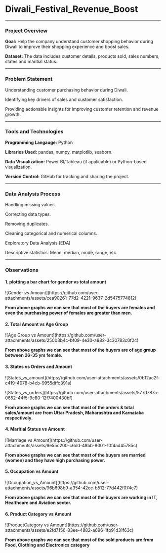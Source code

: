 # Diwali_Festival_Revenue_Boost
<hr>
<h3>Project Overview</h3>
<p><b>Goal:</b> Help the company understand customer shopping behavior during Diwali to improve their shopping experience and boost sales.</p>
<p><b>Dataset:</b> The data includes customer details, products sold, sales numbers, states and maritial status.</p>
<hr>
<h3>Problem Statement</h3>
<p>Understanding customer purchasing behavior during Diwali.</p>
<p>Identifying key drivers of sales and customer satisfaction.</p>
<p>Providing actionable insights for improving customer retention and revenue growth.</p>
<hr>
<h3>Tools and Technologies</h3>
<p><b>Programming Langauge:</b> Python</p>
<p><b>Libraries Used:</b> pandas, numpy, matplotlib, seaborn. </p>
<p><b>Data Visualization:</b> Power BI/Tableau (if applicable) or Python-based visualization.</p>
<p><b>Version Control:</b> GitHub for tracking and sharing the project.</p>
<hr>
<h3>Data Analysis Process</h3>
<p>Handling missing values.</p>
<p>Correcting data types.</p>
<p>Removing duplicates.</p>
<p>Cleaning categorical and numerical columns.</p>
<p>Exploratory Data Analysis (EDA)<p>
<p>Descriptive statistics: Mean, median, mode, range, etc.</p>
<hr>
<h3>Observations</h3>
<h4>1. plotting a bar chart for gender vs total amount </h4>
![Gender vs Amount](https://github.com/user-attachments/assets/cea90261-77d2-4221-9637-2d5475774812)
<p><b>From above graphs we can see that most of the buyers are females and even the purchasing power of females are greater than men.</b></p>
<h4>2. Total Amount vs Age Group</h4>
![Age Group vs Amount](https://github.com/user-attachments/assets/25003b4c-bf09-4e30-a882-3c30783c0f24)
<p><b>From above graphs we can see that most of the buyers are of age group between 26-35 yrs female.</b></p>
<h4>3. States vs Orders and Amount</h4>
![States_vs_amount](https://github.com/user-attachments/assets/0b12ac2f-c419-4078-b4cb-9955dffc391a)
<p></p>
![States_vs_orders](https://github.com/user-attachments/assets/577d787a-0652-44f5-9c80-12f7400430bf)
<p><b>From above graphs we can see that most of the orders & total sales/amount are from Uttar Pradesh, Maharashtra and Karnataka respectively.</b></p>
<h4>4. Maritial Status vs Amount</h4>
![Marriage vs Amount](https://github.com/user-attachments/assets/8e55c200-c6dd-48bb-8001-10f4ad45785c)
<p><b>From above graphs we can see that most of the buyers are married (women) and they have high purchasing power.</b></p>
<h4>5. Occupation vs Amount</h4>
![Occupation_vs_Amount](https://github.com/user-attachments/assets/96b898b9-a354-42ec-b512-77d442f074c7)
<p><b>From above graphs we can see that most of the buyers are working in IT, Healthcare and Aviation sector.</b></p>
<h4>6. Product Category vs Amount</h4>
![ProductCategory vs Amount](https://github.com/user-attachments/assets/e2fd7156-83ee-4882-a696-1fb91d31f63c)
<p><b>From above graphs we can see that most of the sold products are from Food, Clothing and Electronics category</b></p>














